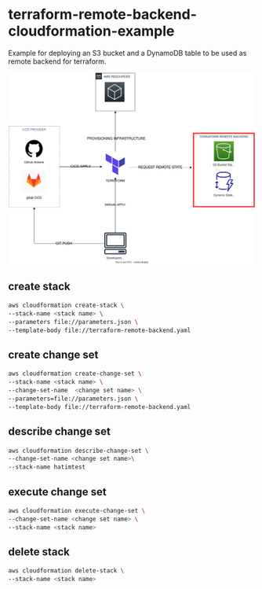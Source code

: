 # terraform-remote-backend-cloudformation-example

Example for deploying an S3 bucket and a DynamoDB table to be used as remote backend for terraform.

![aws_s3_cloudfront](https://github.com/my-devops-way/cicd/blob/main/svg/infrastructure/terraform_aws_backend_s3_dynamo.svg?raw=true)

## create stack

```bash
aws cloudformation create-stack \
--stack-name <stack name> \
--parameters file://parameters.json \
--template-body file://terraform-remote-backend.yaml
```

## create change set

```bash
aws cloudformation create-change-set \
--stack-name <stack name> \
--change-set-name  <change set name> \
--parameters=file://parameters.json \
--template-body file://terraform-remote-backend.yaml
```

## describe change set

```bash
aws cloudformation describe-change-set \
--change-set-name <change set name>\
--stack-name hatimtest
```

## execute change set

```bash
aws cloudformation execute-change-set \
--change-set-name <change set name> \
--stack-name <stack name>
```

## delete stack

```bash
aws cloudformation delete-stack \
--stack-name <stack name>
```
